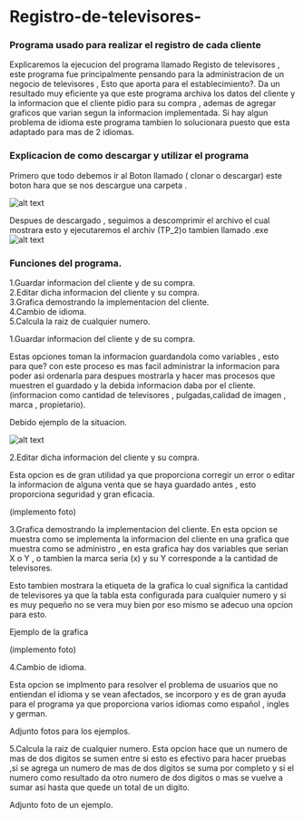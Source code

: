   #  Registro-de-televisores-
### Programa  usado para realizar el registro de cada cliente
Explicaremos la ejecucion del programa  llamado Registo de televisores , este programa fue principalmente pensando para la administracion de un negocio de televisores  , Esto que aporta para el establecimiento?.
Da un resultado muy eficiente ya que este programa archiva los datos del cliente y la informacion que el cliente pidio para su  compra , ademas de agregar graficos que varian segun la informacion implementada.
Si hay algun problema de idioma este programa tambien lo solucionara puesto que esta adaptado para mas de 2 idiomas.


### Explicacion de como descargar y utilizar el programa 
Primero que todo debemos ir al Boton  llamado (   clonar o descargar) este boton hara que se nos descargue una carpeta .


![alt text](https://i.imgur.com/8R68C02.png "Logo Title Text 1")



Despues de descargado , seguimos a  descomprimir el archivo el cual mostrara esto y ejecutaremos el archiv (TP_2)o tambien llamado .exe
![alt text](https://i.imgur.com/jMQWS1O.jpg "Logo Title Text 2")

### Funciones del programa.

    
  
1.Guardar informacion del cliente y de su compra.  
2.Editar dicha informacion del cliente y su compra.  
3.Grafica demostrando  la implementacion del cliente.  
4.Cambio de idioma.   
5.Calcula la raiz de cualquier numero.
  
  
1.Guardar informacion del cliente y de su compra.


Estas opciones toman la informacion guardandola como variables , esto para que? con este proceso es mas facil administrar la informacion para poder asi ordenarla para despues mostrarla y hacer mas procesos que muestren el guardado y la debida informacion daba por el cliente.(informacion como cantidad de televisores , pulgadas,calidad de imagen , marca , propietario).


Debido ejemplo de la situacion.

![alt text](https://i.imgur.com/R3ZE7xD.png "Logo Title Text 2")
  
2.Editar dicha informacion del cliente y su compra.
  
  Esta opcion es de gran utilidad ya que proporciona corregir un error o editar la informacion de alguna venta que se haya guardado antes , esto proporciona seguridad y gran eficacia.
  
  (implemento foto)





3.Grafica demostrando  la implementacion del cliente.
En esta opcion se muestra como se implementa la informacion del cliente en una grafica que muestra como se administro , en esta grafica hay dos variables que serian X o Y , o tambien la marca seria (x) y su Y corresponde a la cantidad de televisores.
  
  
Esto tambien mostrara la etiqueta de la grafica lo cual significa la cantidad de televisores ya que la tabla esta configurada para cualquier numero y si es muy pequeño no se vera muy bien por eso mismo se adecuo una opcion para esto.

Ejemplo de la grafica

(implemento foto)



4.Cambio de idioma.
  
Esta opcion se implmento para resolver el problema de usuarios que no entiendan el idioma y se vean afectados, se incorporo y es de gran ayuda para el programa ya que proporciona varios idiomas como español , ingles y german.

Adjunto fotos para los ejemplos.











5.Calcula la raiz de cualquier numero.
Esta opcion hace que un numero de mas de dos digitos se sumen entre si esto es efectivo para hacer pruebas ,si se agrega un numero de mas de dos digitos se suma por completo y si el numero como resultado da otro numero de dos digitos o mas se vuelve a sumar asi hasta que quede un total de un digito.


Adjunto foto de un ejemplo.


